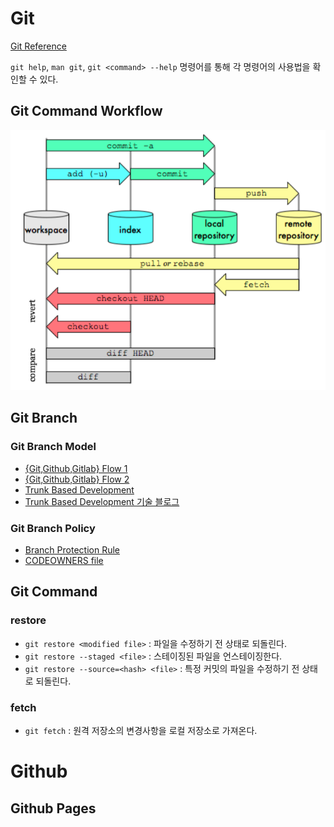 # Git

[Git Reference](https://git-scm.com/docs)

`git help`, `man git`, `git <command> --help` 명령어를 통해 각 명령어의 사용법을 확인할 수 있다.

## Git Command Workflow

![](../img/GitWorkflow.png)

## Git Branch

### Git Branch Model
- [{Git,Github,Gitlab} Flow 1](https://ujuc.github.io/2015/12/16/git-flow-github-flow-gitlab-flow/)
- [{Git,Github,Gitlab} Flow 2](https://wiki.yowu.dev/ko/dev/Git/about-git-github-gitlab-flow)
- [Trunk Based Development](https://trunkbaseddevelopment.com)
- [Trunk Based Development 기술 블로그](https://tech.mfort.co.kr/blog/2022-08-05-trunk-based-development/)

### Git Branch Policy
- [Branch Protection Rule](https://docs.github.com/ko/repositories/configuring-branches-and-merges-in-your-repository/managing-protected-branches/managing-a-branch-protection-rule)
- [CODEOWNERS file](https://docs.github.com/ko/repositories/managing-your-repositorys-settings-and-features/customizing-your-repository/about-code-owners)

## Git Command

### restore
- `git restore <modified file>` : 파일을 수정하기 전 상태로 되돌린다.
- `git restore --staged <file>` : 스테이징된 파일을 언스테이징한다.
- `git restore --source=<hash> <file>` : 특정 커밋의 파일을 수정하기 전 상태로 되돌린다.

### fetch
- `git fetch` : 원격 저장소의 변경사항을 로컬 저장소로 가져온다.

# Github

## Github Pages
